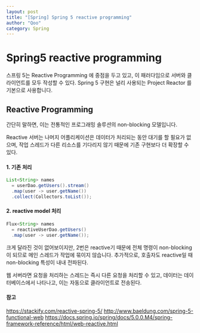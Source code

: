 ```yaml
---
layout: post
title: "[Spring] Spring 5 reactive programming"
author: "Qoo"
category: Spring
---
```


# Spring5 reactive programming
스프링 5는 Reactive Programming 에 중점을 두고 있고, 이 패러다임으로 서버와 클라이언트를 모두 작성할 수 있다.
Spring 5 구현은 널리 사용되는 Project Reactor 를 기본으로 사용합니다.

## Reactive Programming
간단히 말하면, 이는 전통적인 프로그래밍 솔루션의 non-blocking 모델입니다.

Reactive 서버는 나머지 어플리케이션은 데이터가 처리되는 동안 대기를 할 필요가 없으며, 작업 스레드가 다른 리소스를 기다리지 않기 때문에 기존 구현보다 더 확장할 수 있다.

#### 1. 기존 처리 
```java
List<String> names 
  = userDao.getUsers().stream()
  .map(user -> user.getName())
  .collect(Collectors.toList());
```

#### 2. reactive model 처리
```java
Flux<String> names 
  = reactiveUserDao.getUsers()
  .map(user -> user.getName());
```

크게 달라진 것이 없어보이지만, 2번은 reactive기 때문에 전체 명령이 non-blocking이 되므로 메인 스레드가 작업에 묶이지 않습니다.
추가적으로, 호출자도 reactive일 때 non-blocking 특성이 내내 전파된다.

웹 서버라면 요청을 처리하는 스레드는 즉시 다른 요청을 처리할 수 있고, 데이터는 데이터베이스에서 나타나고, 이는 자동으로 클라이언트로 전송된다.


#### 참고
https://stackify.com/reactive-spring-5/
http://www.baeldung.com/spring-5-functional-web
https://docs.spring.io/spring/docs/5.0.0.M4/spring-framework-reference/html/web-reactive.html